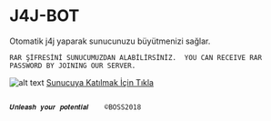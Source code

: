 # J4J-BOT
Otomatik j4j yaparak sunucunuzu büyütmenizi sağlar.

`RAR ŞİFRESİNİ SUNUCUMUZDAN ALABİLİRSİNİZ. 
YOU CAN RECEIVE RAR PASSWORD BY JOINING OUR SERVER.`


![alt text](https://cdn.discordapp.com/icons/462008497588928528/ff18e2af9a1a6b14df7fe9d50f3d9314.webp) [Sunucuya Katılmak İçin Tıkla](https://discord.gg/phrBpeqk8s)  

                                                                                                                    𝑼𝒏𝒍𝒆𝒂𝒔𝒉 𝒚𝒐𝒖𝒓 𝒑𝒐𝒕𝒆𝒏𝒕𝒊𝒂𝒍    ©BOSS2018
                                                             
                                                             
                                                             
                                                             
                                                             
